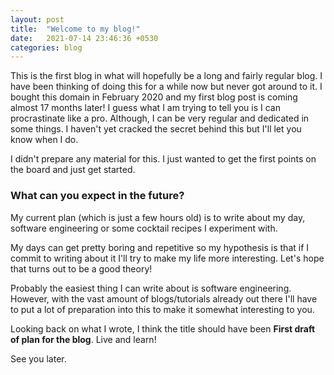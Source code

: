 ```yaml
---
layout: post
title:  "Welcome to my blog!"
date:   2021-07-14 23:46:36 +0530
categories: blog
---
```


This is the first blog in what will hopefully be a long and fairly regular blog. I have been thinking of doing this for a while now but never got around to it. I bought this domain in February 2020 and my first blog post is coming almost 17 months later! I guess what I am trying to tell you is I can procrastinate like a pro. Although, I can be very regular and dedicated in some things. I haven't yet cracked the secret behind this but I'll let you know when I do.

I didn't prepare any material for this. I just wanted to get the first points on the board and just get started.

### What can you expect in the future?
My current plan (which is just a few hours old) is to write about my day, software engineering or some cocktail recipes I experiment with.

My days can get pretty boring and repetitive so my hypothesis is that if I commit to writing about it I'll try to make my life more interesting. Let's hope that turns out to be a good theory!

Probably the easiest thing I can write about is software engineering. However, with the vast amount of blogs/tutorials already out there I'll have to put a lot of preparation into this to make it somewhat interesting to you.

Looking back on what I wrote, I think the title should have been **First draft of plan for the blog**. Live and learn!

See you later.
